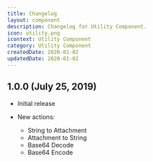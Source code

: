```yaml
---
title: Changelog
layout: component
description: Changelog for Utility Component.
icon: utility.png
icontext: Utility Component
category: Utility Component
createdDate: 2020-01-02
updatedDate: 2020-01-02
---
```


## 1.0.0 (July 25, 2019)

* Initial release

* New actions:

  - String to  Attachment
  - Attachment to String
  - Base64 Decode
  - Base64 Encode

